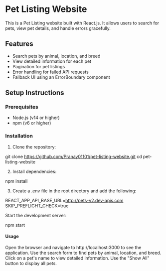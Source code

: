 # Pet Listing Website

This is a Pet Listing website built with React.js. It allows users to search for pets, view pet details, and handle errors gracefully.

## Features

- Search pets by animal, location, and breed
- View detailed information for each pet
- Pagination for pet listings
- Error handling for failed API requests
- Fallback UI using an ErrorBoundary component

## Setup Instructions

### Prerequisites

- Node.js (v14 or higher)
- npm (v6 or higher)

### Installation

1. Clone the repository:

git clone  https://github.com/Pranay01101/pet-listing-website.git
cd pet-listing-website

2. Install dependencies:

npm install

3. Create a .env file in the root directory and add the following:

REACT_APP_API_BASE_URL=http://pets-v2.dev-apis.com
SKIP_PREFLIGHT_CHECK=true

Start the development server:

npm start

#### Usage
Open the browser and navigate to http://localhost:3000 to see the application.
Use the search form to find pets by animal, location, and breed.
Click on a pet's name to view detailed information.
Use the "Show All" button to display all pets.

